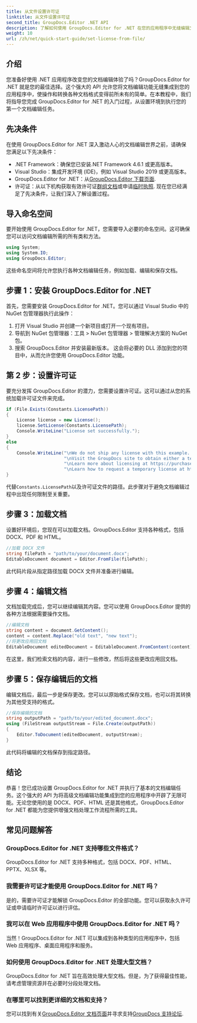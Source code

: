 ```yaml
---
title: 从文件设置许可证
linktitle: 从文件设置许可证
second_title: GroupDocs.Editor .NET API
description: 了解如何使用 GroupDocs.Editor for .NET 在您的应用程序中无缝编辑文档。包括分步指南、提示和常见问题解答。
weight: 10
url: /zh/net/quick-start-guide/set-license-from-file/
---
```

## 介绍
您准备好使用 .NET 应用程序改变您的文档编辑体验了吗？GroupDocs.Editor for .NET 就是您的最佳选择。这个强大的 API 允许您将文档编辑功能无缝集成到您的应用程序中，使操作和转换各种文档格式变得前所未有的简单。在本教程中，我们将指导您完成 GroupDocs.Editor for .NET 的入门过程，从设置环境到执行您的第一个文档编辑任务。
## 先决条件
在使用 GroupDocs.Editor for .NET 深入激动人心的文档编辑世界之前，请确保您满足以下先决条件：
- .NET Framework：确保您已安装.NET Framework 4.6.1 或更高版本。
- Visual Studio：集成开发环境 (IDE)，例如 Visual Studio 2019 或更高版本。
-  GroupDocs.Editor for .NET：从[GroupDocs.Editor 下载页面](https://releases.groupdocs.com/editor/net/).
- 许可证：从以下机构获取有效许可证[群组文档](https://purchase.groupdocs.com/buy)或申请[临时执照](https://purchase.groupdocs.com/temporary-license/).
现在您已经满足了先决条件，让我们深入了解设置过程。
## 导入命名空间
要开始使用 GroupDocs.Editor for .NET，您需要导入必要的命名空间。这可确保您可以访问文档编辑所需的所有类和方法。
```csharp
using System;
using System.IO;
using GroupDocs.Editor;
```
这些命名空间将允许您执行各种文档编辑任务，例如加载、编辑和保存文档。
## 步骤 1：安装 GroupDocs.Editor for .NET
首先，您需要安装 GroupDocs.Editor for .NET。您可以通过 Visual Studio 中的 NuGet 包管理器执行此操作：
1. 打开 Visual Studio 并创建一个新项目或打开一个现有项目。
2. 导航到 NuGet 包管理器：工具 > NuGet 包管理器 > 管理解决方案的 NuGet 包。
3. 搜索 GroupDocs.Editor 并安装最新版本。
这会将必要的 DLL 添加到您的项目中，从而允许您使用 GroupDocs.Editor 功能。
## 第 2 步：设置许可证
要充分发挥 GroupDocs.Editor 的潜力，您需要设置许可证。这可以通过从您的系统加载许可证文件来完成。
```csharp
if (File.Exists(Constants.LicensePath))
{
    License license = new License();
    license.SetLicense(Constants.LicensePath);
    Console.WriteLine("License set successfully.");
}
else
{
    Console.WriteLine("\nWe do not ship any license with this example. " +
                      "\nVisit the GroupDocs site to obtain either a temporary or permanent license. " +
                      "\nLearn more about licensing at https://purchase.groupdocs.com/faqs/licensing。 “ +
                      "\nLearn how to request a temporary license at https://purchase.groupdocs.com/temporary-license。");
}
```
代替`Constants.LicensePath`以及许可证文件的路径。此步骤对于避免文档编辑过程中出现任何限制至关重要。 
## 步骤 3：加载文档
设置好环境后，您现在可以加载文档。GroupDocs.Editor 支持各种格式，包括 DOCX、PDF 和 HTML。
```csharp
//加载 DOCX 文件
string filePath = "path/to/your/document.docx";
EditableDocument document = Editor.FromFile(filePath);
```
此代码片段从指定路径加载 DOCX 文件并准备进行编辑。
## 步骤 4：编辑文档
文档加载完成后，您可以继续编辑其内容。您可以使用 GroupDocs.Editor 提供的各种方法根据需要操作文档。
```csharp
//编辑文档
string content = document.GetContent();
content = content.Replace("old text", "new text");
//将更改应用回文档
EditableDocument editedDocument = EditableDocument.FromContent(content);
```
在这里，我们检索文档的内容，进行一些修改，然后将这些更改应用回文档。
## 步骤 5：保存编辑后的文档
编辑文档后，最后一步是保存更改。您可以以原始格式保存文档，也可以将其转换为其他受支持的格式。
```csharp
//保存编辑的文档
string outputPath = "path/to/your/edited_document.docx";
using (FileStream outputStream = File.Create(outputPath))
{
    Editor.ToDocument(editedDocument, outputStream);
}
```
此代码将编辑的文档保存到指定路径。
## 结论
恭喜！您已成功设置 GroupDocs.Editor for .NET 并执行了基本的文档编辑任务。这个强大的 API 为将高级文档编辑功能集成到您的应用程序中开辟了无限可能。无论您使用的是 DOCX、PDF、HTML 还是其他格式，GroupDocs.Editor for .NET 都能为您提供增强文档处理工作流程所需的工具。
## 常见问题解答
### GroupDocs.Editor for .NET 支持哪些文件格式？
GroupDocs.Editor for .NET 支持多种格式，包括 DOCX、PDF、HTML、PPTX、XLSX 等。
### 我需要许可证才能使用 GroupDocs.Editor for .NET 吗？
是的，需要许可证才能解锁 GroupDocs.Editor 的全部功能。您可以获取永久许可证或申请临时许可证以进行评估。
### 我可以在 Web 应用程序中使用 GroupDocs.Editor for .NET 吗？
当然！GroupDocs.Editor for .NET 可以集成到各种类型的应用程序中，包括 Web 应用程序、桌面应用程序和服务。
### 如何使用 GroupDocs.Editor for .NET 处理大型文档？
GroupDocs.Editor for .NET 旨在高效处理大型文档。但是，为了获得最佳性能，请考虑管理资源并在必要时分段处理文档。
### 在哪里可以找到更详细的文档和支持？
您可以找到有关[GroupDocs.Editor 文档页面](https://tutorials.groupdocs.com/editor/net/)并寻求支持[GroupDocs 支持论坛](https://forum.groupdocs.com/c/editor/20).